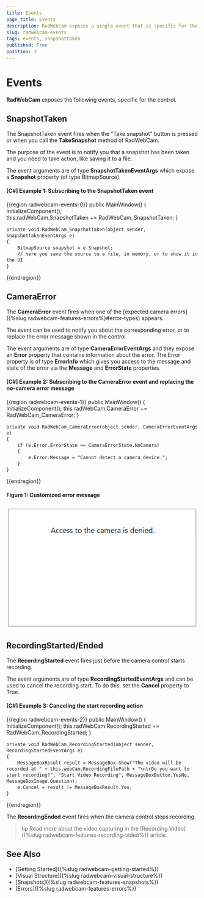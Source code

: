 ```yaml
---
title: Events
page_title: Events
description: RadWebCam exposes a single event that is specific for the control - SnapshotTaken. 
slug: radwebcam-events
tags: events, snapshottaken
published: True
position: 3
---
```


# Events

__RadWebCam__ exposes the following events, specific for the control.

## SnapshotTaken

The SnapshotTaken event fires when the "Take snapshot" button is pressed or when you call the __TakeSnapshot__ method of RadWebCam.

The purpose of the event is to notify you that a snapshot has been taken and you need to take action, like saving it to a file.

The event arguments are of type __SnapshotTakenEventArgs__ which expose a __Snapshot__ property (of type BitmapSource).

#### __[C#] Example 1: Subscribing to the SnapshotTaken event__
{{region radwebcam-events-0}}
	public MainWindow()
	{
		InitializeComponent();		
		this.radWebCam.SnapshotTaken += RadWebCam_SnapshotTaken;
	}

	private void RadWebCam_SnapshotTaken(object sender, SnapshotTakenEventArgs e)
	{
		BitmapSource snapshot = e.Snapshot;
		// here you save the source to a file, in memory, or to show it in the UI
	}
{{endregion}}

## CameraError

The __CameraError__ event fires when one of the [expected camera errors]({%slug radwebcam-features-errors%}#error-types) appears.

The event can be used to notify you about the corresponding error, or to replace the error message shown in the control.

The event arguments are of type __CameraErrorEventArgs__ and they expose an __Error__ property that contains information about the error. The Error property is of type __ErrorInfo__ which gives you access to the message and state of the error via the __Message__ and __ErrorState__ properties.

#### __[C#] Example 2: Subscribing to the CameraError event and replacing the no-camera error message__
{{region radwebcam-events-1}}
	public MainWindow()
	{
		InitializeComponent();
		this.radWebCam.CameraError += RadWebCam_CameraError;
	}

	private void RadWebCam_CameraError(object sender, CameraErrorEventArgs e)
	{
		if (e.Error.ErrorState == CameraErrorState.NoCamera)
		{
			e.Error.Message = "Cannot detect a camera device.";
		}           
	}
{{endregion}}

#### Figure 1: Customized error message
![](features/images/radwebcam-features-errors-3.png)

## RecordingStarted/Ended

The __RecordingStarted__ event fires just before the camera control starts recording. 

The event arguments are of type __RecordingStartedEventArgs__ and can be used to cancel the recording start. To do this, set the __Cancel__ property to True.

#### __[C#] Example 3: Canceling the start recording action__
{{region radwebcam-events-2}}
	public MainWindow()
	{
		InitializeComponent();
		this.radWebCam.RecordingStarted += RadWebCam_RecordingStarted;
	}

	private void RadWebCam_RecordingStarted(object sender, RecordingStartedEventArgs e)
	{
		MessageBoxResult result = MessageBox.Show("The video will be recorded at " + this.webCam.RecordingFilePath + "\n\rDo you want to start recording?", "Start Video Recording", MessageBoxButton.YesNo, MessageBoxImage.Question);
		e.Cancel = result != MessageBoxResult.Yes;
	}
{{endregion}}

The __RecordingEnded__ event fires when the camera control stops recording. 

>tip Read more about the video capturing in the [Recording Video]({%slug radwebcam-features-recording-video%}) article.

## See Also  
* [Getting Started]({%slug radwebcam-getting-started%})
* [Visual Structure]({%slug radwebcam-visual-structure%})
* [Snapshots]({%slug radwebcam-features-snapshots%})
* [Errors]({%slug radwebcam-features-errors%})
